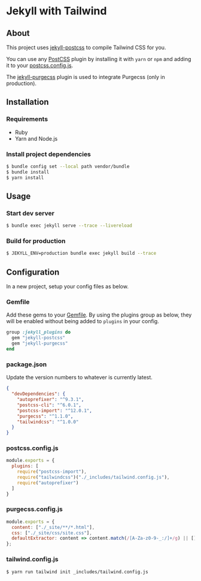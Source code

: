 # Jekyll with Tailwind

## About

This project uses [jekyll-postcss](https://github.com/mhanberg/jekyll-postcss) to compile Tailwind CSS for you.

You can use any [PostCSS](https://postcss.org) plugin by installing it with `yarn` or `npm` and adding it to your [postcss.config.js](postcss.config.js).

The [jekyll-purgecss](https://github.com/mhanberg/jekyll-purgecss) plugin is used to integrate Purgecss (only in production).


## Installation

### Requirements

- Ruby
- Yarn and Node.js

### Install project dependencies

```sh
$ bundle config set --local path vendor/bundle
$ bundle install
$ yarn install
```


## Usage

### Start dev server

```sh
$ bundle exec jekyll serve --trace --livereload
```

### Build for production

```sh
$ JEKYLL_ENV=production bundle exec jekyll build --trace
```


## Configuration

In a new project, setup your config files as below.

### Gemfile

Add these gems to your [Gemfile](Gemfile). By using the plugins group as below, they will be enabled without being added to `plugins` in your config.

```ruby
group :jekyll_plugins do
  gem "jekyll-postcss"
  gem "jekyll-purgecss"
end
```

### package.json

Update the version numbers to whatever is currently latest.

```json
{
  "devDependencies": {
    "autoprefixer": "^9.3.1",
    "postcss-cli": "^6.0.1",
    "postcss-import": "^12.0.1",
    "purgecss": "^1.1.0",
    "tailwindcss": "^1.0.0"
  }
}
```

### postcss.config.js

```javascript
module.exports = {
  plugins: [
    require("postcss-import"),
    require("tailwindcss")("./_includes/tailwind.config.js"),
    require("autoprefixer")
  ]
}
```

### purgecss.config.js

```javascript
module.exports = {
  content: ["./_site/**/*.html"],
  css: ["./_site/css/site.css"],
  defaultExtractor: content => content.match(/[A-Za-z0-9-_:/]+/g) || []
};
```

### tailwind.config.js

```sh
$ yarn run tailwind init _includes/tailwind.config.js
```
